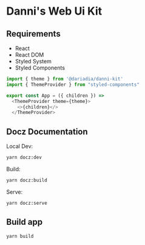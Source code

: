 # Danni's Web Ui Kit
## Requirements

* React
* React DOM
* Styled System
* Styled Components

```js
import { theme } from '@dariadia/danni-kit'
import { ThemeProvider } from "styled-components"

export const App = ({ children }) =>
  <ThemeProvider theme={theme}>
    <>{children}</>
  </ThemeProvider>
```


## Docz Documentation

Local Dev:
```sh
yarn docz:dev
```

Build:
```sh
yarn docz:build
```

Serve:
```sh
yarn docz:serve
```

## Build app
```sh
yarn build
```
